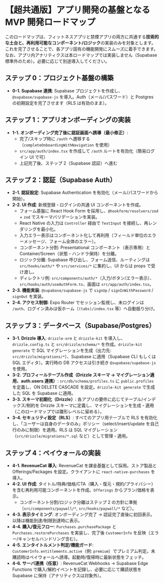 # **【超共通版】アプリ開発の基盤となる MVP 開発ロードマップ**

このロードマップは、フィットネスアプリと禁煙アプリの両方に共通する**技術的な土台と、再利用可能なコンポーネント/ロジック**の実装のみを対象とします。これを完了させることで、各アプリ固有の機能開発にスムーズに着手できます。
なお、アプリ内アナリティクスは本ロードマップでは実装しません（Supabase 標準外のため）。必要に応じて別途導入してください。

## **ステップ 0：プロジェクト基盤の構築**

- **0-1. Supabase 連携**: Supabase プロジェクトを作成し、`@supabase/supabase-js` を導入。Auth（メール/パスワード）と Postgres の初期設定を完了させます（RLS は有効のまま）。

## **ステップ 1：アプリオンボーディングの実装**

- **1-1. オンボーディング完了後に認証画面へ誘導（最小修正）**:
  - 完了/スキップ時に `/auth` へ遷移する（`completeOnboardingWithNavigation` を使用）
  - `src/app/auth/index.tsx` を作成して `/auth` ルートを有効化（簡易ログイン UI で可）
  - 上記完了後、ステップ 2（Supabase 認証）へ進む

## **ステップ 2：認証（Supabase Auth）**

- **2-1. 認証設定**: Supabase Authentication を有効化（メール/パスワードから開始）。
- **2-2. UI 作成**: 新規登録・ログインの共通 UI コンポーネントを作成。
  - フォーム基盤に React Hook Form を採用し、`@hookform/resolvers/zod` + `zod` でスキーマバリデーションを実装。
  - React Native の入力は `Controller` 経由で `TextInput` を接続し、再レンダリングを最小化。
  - 入力エラー表示はコンポーネント化して再利用（フィールド単位のエラーメッセージ、フォーム全体のエラー）。
  - コンポーネント分割: Presentational コンポーネント（表示専用）と Container/Screen（状態・ハンドラ保持）を分離。
  - ロジック分離: Supabase 呼び出し、フォーム送信、ルーティングは `src/hooks/auth/*` や `src/services/*` に集約し、UI からは props で受け渡し。
  - ディレクトリ例: `src/components/auth/*`（入力/ボタン/エラー表示）、`src/hooks/auth/useAuthForm.ts`、画面は `src/app/auth/index.tsx`。
- **2-3. 機能実装**: `@supabase/supabase-js` で `signUp` / `signInWithPassword` / `signOut` を実装。
- **2-4. アクセス制御**: Expo Router でセッション監視し、未ログインは `/auth`、ログイン済みは仮ホーム（`(tabs)/index.tsx` 等）へ自動振り分け。

## **ステップ 3：データベース（Supabase/Postgres）**

- **3-1. Drizzle 導入**: `drizzle-orm` と `drizzle-kit` を導入し、`drizzle.config.ts` と `src/drizzle/schema/*` を作成。`drizzle-kit generate` で SQL マイグレーションを生成（出力先: `src/drizzle/migrations/*`）、Supabase に適用（Supabase CLI もしくは SQL エディタ）。実行時の DB アクセスは引き続き `@supabase/supabase-js` を使用。
- **3-2. プロフィールテーブル作成（Drizzle スキーマ → マイグレーション適用、auth.users 連携）**: `src/db/schema/profiles.ts` に `public.profiles` を定義し、ON DELETE CASCADE を設定。`drizzle-kit generate` で生成した SQL を Supabase に適用。
- **3-3. スキーマ初期化（Drizzle）**: 各アプリの要件に応じてテーブル/インデックス/制約を Drizzle スキーマに定義し、マイグレーションを生成・適用（このロードマップでは雛形レベルに留める）。
- **3-4. セキュリティ設定（RLS）**: すべてのアプリ用テーブルで RLS を有効化し、「ユーザーは自身のデータのみ」ポリシー（select/insert/update を自己行のみに制限）を適用。RLS は SQL マイグレーション（`src/drizzle/migrations/*.sql` など）として管理・適用。

## **ステップ 4：ペイウォールの実装**

- **4-1. RevenueCat 導入**: RevenueCat を課金基盤として採用。ストア製品と Offerings/Packages を設定。クライアントに `react-native-purchases` を導入。
- **4-2. UI 作成**: タイトル/特典/価格/CTA（購入・復元・規約/プライバシー）を含む再利用可能コンポーネントを作成。`Offerings` からプラン/価格を表示。
  - コンポーネント分割/ロジック分離はステップ 2 の方針に準拠（`src/components/paywall/*`, `src/hooks/paywall/*` など）。
- **4-3. 表示タイミング**: オンボーディング完了 → 認証完了直後に初回表示。以降は機能到達/制限到達時に表示。
- **4-4. 購入/復元フロー**: `Purchases.purchasePackage` と `Purchases.restorePurchases` を実装し、完了後 `CustomerInfo` を反映（エラー/キャンセルハンドリング含む）。
- **4-5. エンタイトルメント判定/機能ガード**: `CustomerInfo.entitlements.active`（例: `premium`）でプレミアム判定。未購読時はペイウォールへ誘導。起動時/復帰時に最新状態をフェッチ。
- **4-6. サーバ連携（任意）**: RevenueCat Webhooks → Supabase Edge Functions で購入/解約イベントを記録し、必要に応じて購読状態を Supabase に保持（アナリティクスは対象外）。
